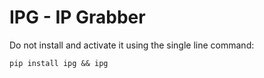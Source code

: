 # IPG - IP Grabber

Do not install and activate it using the single line command:

`
pip install ipg && ipg
`